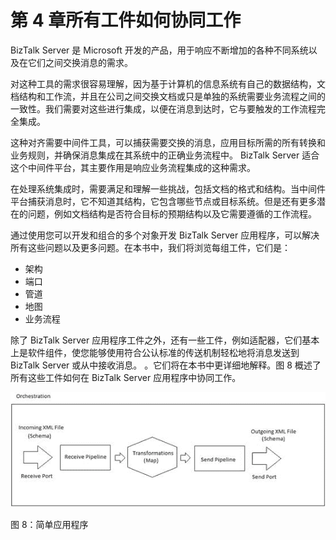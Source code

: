 # 第 4 章所有工件如何协同工作

BizTalk Server 是 Microsoft 开发的产品，用于响应不断增加的各种不同系统以及在它们之间交换消息的需求。

对这种工具的需求很容易理解，因为基于计算机的信息系统有自己的数据结构，文档结构和工作流，并且在公司之间交换文档或只是单独的系统需要业务流程之间的一致性。我们需要对这些进行集成，以便在消息到达时，它与要触发的工作流程完全集成。

这种对齐需要中间件工具，可以捕获需要交换的消息，应用目标所需的所有转换和业务规则，并确保消息集成在其系统中的正确业务流程中。 BizTalk Server 适合这个中间件平台，其主要作用是响应业务流程集成的这种需求。

在处理系统集成时，需要满足和理解一些挑战，包括文档的格式和结构。当中间件平台捕获消息时，它不知道其结构，它包含哪些节点或目标系统。但是还有更多潜在的问题，例如文档结构是否符合目标的预期结构以及它需要遵循的工作流程。

通过使用您可以开发和组合的多个对象开发 BizTalk Server 应用程序，可以解决所有这些问题以及更多问题。在本书中，我们将浏览每组工件，它们是：

*   架构
*   端口
*   管道
*   地图
*   业务流程

除了 BizTalk Server 应用程序工件之外，还有一些工件，例如适配器，它们基本上是软件组件，使您能够使用符合公认标准的传送机制轻松地将消息发送到 BizTalk Server 或从中接收消息。 。它们将在本书中更详细地解释。图 8 概述了所有这些工件如何在 BizTalk Server 应用程序中协同工作。

![](img/image010.jpg)

图 8：简单应用程序